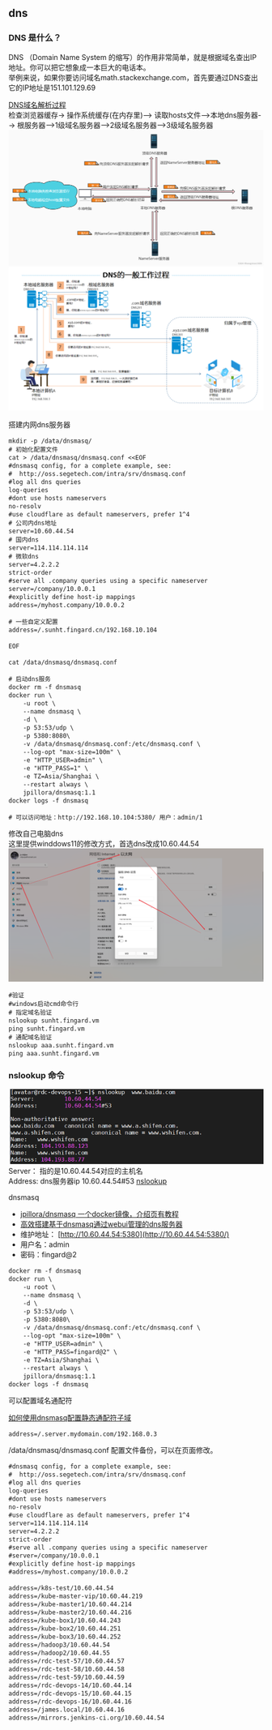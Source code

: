 ## dns
### DNS 是什么？
DNS （Domain Name System 的缩写）的作用非常简单，就是根据域名查出IP地址。你可以把它想象成一本巨大的电话本。    
举例来说，如果你要访问域名math.stackexchange.com，首先要通过DNS查出它的IP地址是151.101.129.69

[DNS域名解析过程](https://huaweicloud.csdn.net/635604a0d3efff3090b58b54.html)  
检查浏览器缓存-> 操作系统缓存(在内存里)--> 读取hosts文件-->本地dns服务器--> 根服务器-->1级域名服务器-->2级域名服务器-->3级域名服务器
![img_1.png](./wsl.assets/img_1.png)
![img.png](./wsl.assets/img.png)
   
搭建内网dns服务器  
```shell
mkdir -p /data/dnsmasq/
# 初始化配置文件
cat > /data/dnsmasq/dnsmasq.conf <<EOF
#dnsmasq config, for a complete example, see:
#  http://oss.segetech.com/intra/srv/dnsmasq.conf
#log all dns queries
log-queries
#dont use hosts nameservers
no-resolv
#use cloudflare as default nameservers, prefer 1^4
# 公司内dns地址
server=10.60.44.54
# 国内dns
server=114.114.114.114
# 微软dns
server=4.2.2.2
strict-order
#serve all .company queries using a specific nameserver
server=/company/10.0.0.1
#explicitly define host-ip mappings
address=/myhost.company/10.0.0.2
 
# 一些自定义配置
address=/.sunht.fingard.cn/192.168.10.104
 
EOF
 
cat /data/dnsmasq/dnsmasq.conf
 
# 启动dns服务
docker rm -f dnsmasq
docker run \
    -u root \
    --name dnsmasq \
    -d \
    -p 53:53/udp \
    -p 5380:8080\
    -v /data/dnsmasq/dnsmasq.conf:/etc/dnsmasq.conf \
    --log-opt "max-size=100m" \
    -e "HTTP_USER=admin" \
    -e "HTTP_PASS=1" \
    -e TZ=Asia/Shanghai \
    --restart always \
    jpillora/dnsmasq:1.1
docker logs -f dnsmasq
 
# 可以访问地址：http://192.168.10.104:5380/ 用户：admin/1
```
修改自己电脑dns  
这里提供winddows11的修改方式，首选dns改成10.60.44.54  
![img_2.png](./wsl.assets/img_2.png)
```shell
#验证
#windows启动cmd命令行
# 指定域名验证
nslookup sunht.fingard.vm
ping sunht.fingard.vm
# 通配域名验证
nslookup aaa.sunht.fingard.vm
ping aaa.sunht.fingard.vm
```

### nslookup 命令  
![img_7.png](img_7.png)  
Server： 指的是10.60.44.54对应的主机名  
Address:  dns服务器ip  10.60.44.54#53
[nslookup](https://www.cnblogs.com/machangwei-8/p/10353137.html)

dnsmasq
- [jpillora/dnsmasq 一个docker镜像，介绍页有教程](https://hub.docker.com/r/jpillora/dnsmasq)
- [高效搭建基于dnsmasq通过webui管理的dns服务器](https://blog.csdn.net/firehadoop/article/details/83860191)
- 维护地址： [http://10.60.44.54:5380](http://10.60.44.54:5380/)
- 用户名：admin
- 密码：fingard@2

```shell
docker rm -f dnsmasq
docker run \
    -u root \
    --name dnsmasq \
    -d \
    -p 53:53/udp \
    -p 5380:8080\
    -v /data/dnsmasq/dnsmasq.conf:/etc/dnsmasq.conf \
    --log-opt "max-size=100m" \
    -e "HTTP_USER=admin" \
    -e "HTTP_PASS=fingard@2" \
    -e TZ=Asia/Shanghai \
    --restart always \
    jpillora/dnsmasq:1.1
docker logs -f dnsmasq
```



可以配置域名通配符

[如何使用dnsmasq配置静态通配符子域](https://qastack.cn/server/122631/how-to-configure-a-static-wildcard-subdomain-with-dnsmasq)

```shell
address=/.server.mydomain.com/192.168.0.3
```

/data/dnsmasq/dnsmasq.conf  配置文件备份，可以在页面修改。

```shell
#dnsmasq config, for a complete example, see:
#  http://oss.segetech.com/intra/srv/dnsmasq.conf
#log all dns queries
log-queries
#dont use hosts nameservers
no-resolv
#use cloudflare as default nameservers, prefer 1^4
server=114.114.114.114
server=4.2.2.2
strict-order
#serve all .company queries using a specific nameserver
#server=/company/10.0.0.1
#explicitly define host-ip mappings
#address=/myhost.company/10.0.0.2
 
address=/k8s-test/10.60.44.54
address=/kube-master-vip/10.60.44.219
address=/kube-master1/10.60.44.214
address=/kube-master2/10.60.44.216
address=/kube-box1/10.60.44.243
address=/kube-box2/10.60.44.251
address=/kube-box3/10.60.44.252
address=/hadoop3/10.60.44.54
address=/hadoop2/10.60.44.55
address=/rdc-test-57/10.60.44.57
address=/rdc-test-58/10.60.44.58
address=/rdc-test-59/10.60.44.59
address=/rdc-devops-14/10.60.44.14
address=/rdc-devops-15/10.60.44.15
address=/rdc-devops-16/10.60.44.16
address=/james.local/10.60.44.16
address=/mirrors.jenkins-ci.org/10.60.44.54
```





